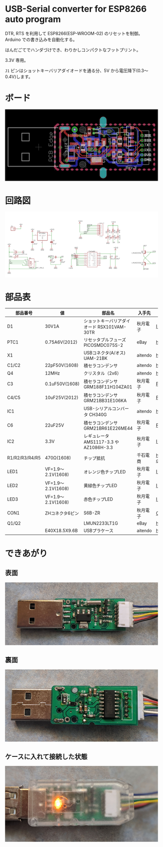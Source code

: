 # USB-Serial converter for ESP8266 auto program

DTR, RTS を利用して ESP8266(ESP-WROOM-02) のリセットを制御。Arduino での書き込みを自動化する。

はんだごてでハンダづけでき、わりかしコンパクトなフットプリント。

3.3V 専用。

`J1` ピンはショットキーバリアダイオードを通る分、5V から電圧降下(0.3～0.4V)します。

# ボード

![brd](doc/ch340-brd.png)

# 回路図

![sch](doc/ch340-sch.png)

# 部品表

| 部品番号       | 値                 | 部品名                                      | 入手先   | 備考                                                             |
| -------------- | ------------------ | ------------------------------------------- | -------- | ---------------------------------------------------------------- |
| D1             | 30V1A              | ショットキーバリアダイオード RSX101VAM-30TR | 秋月電子 | [I-05951](http://akizukidenshi.com/catalog/g/gI-05951/)          |
| PTC1           | 0.75A6V(2012)      | リセッタブルフューズ PICOSMDC075S-2         | eBay     | https://www.ebay.com/itm/263051781459                            |
| X1             |                    | USBコネクタ(A/オス) UAM-21BK                | aitendo  | http://www.aitendo.com/product/16665                             |
| C1/C2          | 22pF50V(1608)      | 積セラコンデンサ                            | aitendo  | http://www.aitendo.com/product/6989                              |
| Q4             | 12MHz              | クリスタル（2x6）                           | aitendo  | http://www.aitendo.com/product/5028                              |
| C3             | 0.1uF50V(1608)     | 積セラコンデンサ GRM188F11H104ZA01          | 秋月電子 | [P-13374](http://akizukidenshi.com/catalog/g/gP-13374/)          |
| C4/C5          | 10uF25V(2012)      | 積セラコンデンサ GRM21BB31E106KA            | 秋月電子 | [P-13388](http://akizukidenshi.com/catalog/g/gP-13388/)          |
| IC1            |                    | USB-シリアルコンバータ CH340G               | aitendo  | http://www.aitendo.com/product/11576                             |
| C6             | 22uF25V            | 積セラコンデンサ GRM21BR61E226ME44          | 秋月電子 | [P-08240](http://akizukidenshi.com/catalog/g/gP-08240/)          |
| IC2            | 3.3V               | レギュレータ AMS1117-3.3 や AZ1086H-3.3     | 秋月電子 | [I-02502](http://akizukidenshi.com/catalog/g/gI-02502/)          |
| R1/R2/R3/R4/R5 | 470Ω(1608)         | チップ抵抗                                  | 千石電商 | https://www.sengoku.co.jp/mod/sgk_cart/detail.php?code=EEHD-57GC |
| LED1           | VF=1.9～2.1V(1608) | オレンジ色チップLED                         | 秋月電子 | [I-06416](http://akizukidenshi.com/catalog/g/gI-06416/)          |
| LED2           | VF=1.9～2.1V(1608) | 黄緑色チップLED                             | 秋月電子 | [I-03980](http://akizukidenshi.com/catalog/g/gI-03980)           |
| LED3           | VF=1.9～2.1V(1608) | 赤色チップLED                               | 秋月電子 | [I-03978](http://akizukidenshi.com/catalog/g/gI-03978)           |
| CON1           | ZHコネクタ6ピン    | S6B-ZR                                      | 秋月電子 | [C-14164](http://akizukidenshi.com/catalog/g/gC-14164/) ワイヤ直付けでもよいと思います         |
| Q1/Q2          |                    | LMUN2233LT1G                                | eBay     | https://www.ebay.com/itm/262770111020                            |
|                | E40X18.5X9.6B      | USBプラケース                               | aitendo  | http://www.aitendo.com/product/16537                             |

# できあがり

## 表面

![front](doc/front.jpg)

## 裏面

![back](doc/back.jpg)

## ケースに入れて接続した状態

![done](doc/done.jpg)
